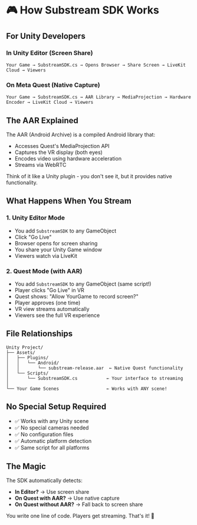 # 🎮 How Substream SDK Works

## For Unity Developers

### In Unity Editor (Screen Share)
```
Your Game → SubstreamSDK.cs → Opens Browser → Share Screen → LiveKit Cloud → Viewers
```

### On Meta Quest (Native Capture)
```
Your Game → SubstreamSDK.cs → AAR Library → MediaProjection → Hardware Encoder → LiveKit Cloud → Viewers
```

## The AAR Explained

The AAR (Android Archive) is a compiled Android library that:
- Accesses Quest's MediaProjection API
- Captures the VR display (both eyes)
- Encodes video using hardware acceleration
- Streams via WebRTC

Think of it like a Unity plugin - you don't see it, but it provides native functionality.

## What Happens When You Stream

### 1. Unity Editor Mode
- You add `SubstreamSDK` to any GameObject
- Click "Go Live"
- Browser opens for screen sharing
- You share your Unity Game window
- Viewers watch via LiveKit

### 2. Quest Mode (with AAR)
- You add `SubstreamSDK` to any GameObject (same script!)
- Player clicks "Go Live" in VR
- Quest shows: "Allow YourGame to record screen?"
- Player approves (one time)
- VR view streams automatically
- Viewers see the full VR experience

## File Relationships

```
Unity Project/
├── Assets/
│   ├── Plugins/
│   │   └── Android/
│   │       └── substream-release.aar  ← Native Quest functionality
│   └── Scripts/
│       └── SubstreamSDK.cs           ← Your interface to streaming
│
└── Your Game Scenes                  ← Works with ANY scene!
```

## No Special Setup Required

- ✅ Works with any Unity scene
- ✅ No special cameras needed  
- ✅ No configuration files
- ✅ Automatic platform detection
- ✅ Same script for all platforms

## The Magic

The SDK automatically detects:
- **In Editor?** → Use screen share
- **On Quest with AAR?** → Use native capture
- **On Quest without AAR?** → Fall back to screen share

You write one line of code. Players get streaming. That's it! 🚀
